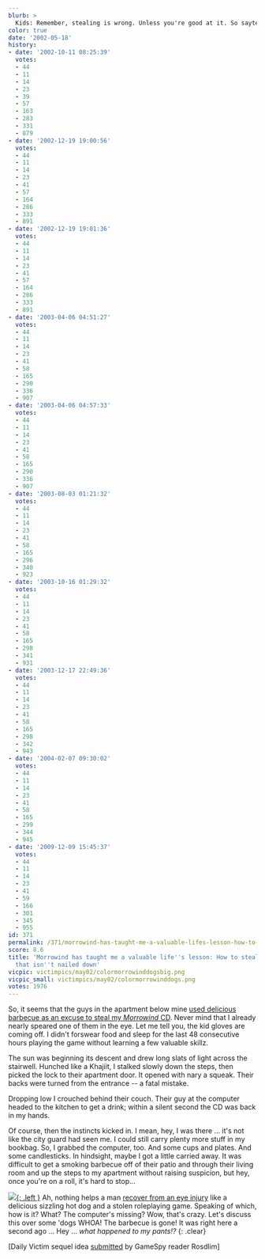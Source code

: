 ```yaml
---
blurb: >
  Kids: Remember, stealing is wrong. Unless you're good at it. So sayteth Morrowind...
color: true
date: '2002-05-18'
history:
- date: '2002-10-11 08:25:39'
  votes:
  - 44
  - 11
  - 14
  - 23
  - 39
  - 57
  - 163
  - 283
  - 331
  - 879
- date: '2002-12-19 19:00:56'
  votes:
  - 44
  - 11
  - 14
  - 23
  - 41
  - 57
  - 164
  - 286
  - 333
  - 891
- date: '2002-12-19 19:01:36'
  votes:
  - 44
  - 11
  - 14
  - 23
  - 41
  - 57
  - 164
  - 286
  - 333
  - 891
- date: '2003-04-06 04:51:27'
  votes:
  - 44
  - 11
  - 14
  - 23
  - 41
  - 58
  - 165
  - 290
  - 336
  - 907
- date: '2003-04-06 04:57:33'
  votes:
  - 44
  - 11
  - 14
  - 23
  - 41
  - 58
  - 165
  - 290
  - 336
  - 907
- date: '2003-08-03 01:21:32'
  votes:
  - 44
  - 11
  - 14
  - 23
  - 41
  - 58
  - 165
  - 296
  - 340
  - 923
- date: '2003-10-16 01:29:32'
  votes:
  - 44
  - 11
  - 14
  - 23
  - 41
  - 58
  - 165
  - 298
  - 341
  - 931
- date: '2003-12-17 22:49:36'
  votes:
  - 44
  - 11
  - 14
  - 23
  - 41
  - 58
  - 165
  - 298
  - 342
  - 943
- date: '2004-02-07 09:30:02'
  votes:
  - 44
  - 11
  - 14
  - 23
  - 41
  - 58
  - 165
  - 299
  - 344
  - 945
- date: '2009-12-09 15:45:37'
  votes:
  - 44
  - 11
  - 14
  - 23
  - 41
  - 59
  - 166
  - 301
  - 345
  - 955
id: 371
permalink: /371/morrowind-has-taught-me-a-valuable-lifes-lesson-how-to-steal-everything-that-isnt-nailed-down/
score: 8.6
title: 'Morrowind has taught me a valuable life''s lesson: How to steal everything
  that isn''t nailed down'
vicpic: victimpics/may02/colormorrowinddogsbig.png
vicpic_small: victimpics/may02/colormorrowinddogs.png
votes: 1976
---
```


So, it seems that the guys in the apartment below mine [used delicious
barbecue as an excuse to steal my *Morrowind* CD](%ARTICLE[363]%).
Never mind that I already nearly speared one of them in the eye. Let me
tell you, the kid gloves are coming off. I didn't forswear food and
sleep for the last 48 consecutive hours playing the game without
learning a few valuable skillz.

The sun was beginning its descent and drew long slats of light across
the stairwell. Hunched like a Khajiit, I stalked slowly down the steps,
then picked the lock to their apartment door. It opened with nary a
squeak. Their backs were turned from the entrance -- a fatal mistake.

Dropping low I crouched behind their couch. Their guy at the computer
headed to the kitchen to get a drink; within a silent second the CD was
back in my hands.

Of course, then the instincts kicked in. I mean, hey, I was there … it's
not like the city guard had seen me. I could still carry plenty more
stuff in my bookbag. So, I grabbed the computer, too. And some cups and
plates. And some candlesticks. In hindsight, maybe I got a little
carried away. It was difficult to get a smoking barbecue off of their
patio and through their living room and up the steps to my apartment
without raising suspicion, but hey, once you're on a roll, it's hard to
stop…

[![](img/victimpics/thesauce.gif){: .left }](%ARTICLE[363]%) Ah, nothing helps
a man [recover from an eye injury](%ARTICLE[363]%) like a delicious
sizzling hot dog and a stolen roleplaying game. Speaking of which, how
is it? What? The computer's missing? Wow, that's crazy. Let's discuss
this over some 'dogs WHOA! The barbecue is gone! It was right here a
second ago … Hey … *what happened to my pants!?*
{: .clear}

\[Daily Victim sequel idea [submitted](mailto:feedback@gamespy.com) by
GameSpy reader Rosdlim\]